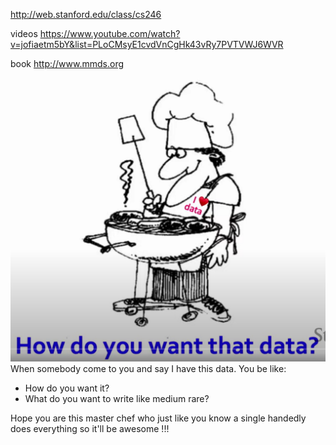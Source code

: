 http://web.stanford.edu/class/cs246

videos https://www.youtube.com/watch?v=jofiaetm5bY&list=PLoCMsyE1cvdVnCgHk43vRy7PVTVWJ6WVR

book http://www.mmds.org

![](love-data.png)
When somebody come to you and say I have this data. You be like:
- How do you want it?
- What do you want to write like medium rare?

Hope you are this master chef who just like you know a single handedly does everything so it'll be awesome !!!